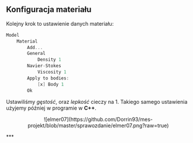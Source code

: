 ## Konfiguracja materiału
Kolejny krok to ustawienie danych materiału:
```cpp
Model
    Material
        Add...
        General
            Density 1
        Navier-Stokes
            Viscosity 1
        Apply to bodies:
            [x] Body 1
        Ok
```
Ustawiliśmy *gęstość*, oraz *lepkość* cieczy na 1. Takiego samego ustawienia użyjemy później w programie w **C++**.
<p align="center">![elmer07](https://github.com/Dorrin93/mes-projekt/blob/master/sprawozdanie/elmer07.png?raw=true)</p>
***
